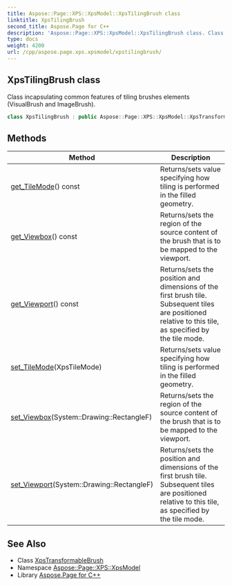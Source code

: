 ```yaml
---
title: Aspose::Page::XPS::XpsModel::XpsTilingBrush class
linktitle: XpsTilingBrush
second_title: Aspose.Page for C++
description: 'Aspose::Page::XPS::XpsModel::XpsTilingBrush class. Class incapsulating common features of tiling brushes elements (VisualBrush and ImageBrush) in C++.'
type: docs
weight: 4200
url: /cpp/aspose.page.xps.xpsmodel/xpstilingbrush/
---
```

## XpsTilingBrush class


Class incapsulating common features of tiling brushes elements (VisualBrush and ImageBrush).

```cpp
class XpsTilingBrush : public Aspose::Page::XPS::XpsModel::XpsTransformableBrush
```

## Methods

| Method | Description |
| --- | --- |
| [get_TileMode](./get_tilemode/)() const | Returns/sets value specifying how tiling is performed in the filled geometry. |
| [get_Viewbox](./get_viewbox/)() const | Returns/sets the region of the source content of the brush that is to be mapped to the viewport. |
| [get_Viewport](./get_viewport/)() const | Returns/sets the position and dimensions of the first brush tile. Subsequent tiles are positioned relative to this tile, as specified by the tile mode. |
| [set_TileMode](./set_tilemode/)(XpsTileMode) | Returns/sets value specifying how tiling is performed in the filled geometry. |
| [set_Viewbox](./set_viewbox/)(System::Drawing::RectangleF) | Returns/sets the region of the source content of the brush that is to be mapped to the viewport. |
| [set_Viewport](./set_viewport/)(System::Drawing::RectangleF) | Returns/sets the position and dimensions of the first brush tile. Subsequent tiles are positioned relative to this tile, as specified by the tile mode. |
## See Also

* Class [XpsTransformableBrush](../xpstransformablebrush/)
* Namespace [Aspose::Page::XPS::XpsModel](../)
* Library [Aspose.Page for C++](../../)
